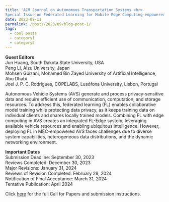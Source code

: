 ```yaml
---
title: 'ACM Journal on Autonomous Transportation Systems <br>
Special Issue on Federated Learning for Mobile Edge Computing-empowered Autonomous Vehicle Systems'
date: 2023-09-11
permalink: /posts/2023/09/blog-post-1/
tags:
  - cool posts
  - category1
  - category2
---
```


**Guest Editors** <br>
Jun Huang, South Dakota State University, USA <br>
Peng Li, Aizu University, Japan <br>
Mohsen Guizani, Mohamed Bin Zayed University of Artificial Intelligence, Abu Dhabi <br>
Joel J. P. C. Rodrigues, COPELABS, Lusófona University, Lisbon, Portugal <be>

Autonomous Vehicle Systems (AVS) generate and process privacy-sensitive data and require efficient use of communication, computation, and storage resources. To address this, federated learning (FL) enables collaborative model training while protecting data privacy, as it keeps training data on individual clients and shares locally trained models. Combining FL with edge computing in AVS creates an integrated FL-Edge system, leveraging available vehicle resources and enabling ubiquitous intelligence. However, deploying FL in MEC-empowered AVS faces challenges due to diverse system capabilities, heterogeneous data distributions, and the dynamic networking environment.

**Important Dates** <br>
Submission Deadline: September 30, 2023 <br>
Reviews Completed: December 30, 2023 <br>
Major Revisions: January 31, 2024 <br>
Reviews of Revision Completed: February 28, 2024 <br>
Notification of Final Acceptance: March 31, 2024 <br>
Tentative Publication: April 2024

Click [here](https://dl.acm.org/pb-assets/static_journal_pages/jats/pdf/CfP-JATS-SI-Federated-Learning-Mobile-Edge-Computing-Empowered-Autonomous-Vehicle-Systems-1688151913487.pdf) for the full Call for Papers and submission instructions.
